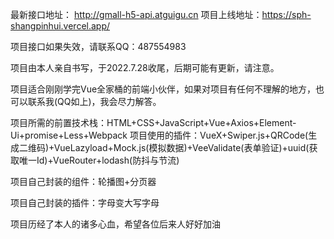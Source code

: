 最新接口地址： http://gmall-h5-api.atguigu.cn
项目上线地址：https://sph-shangpinhui.vercel.app/

项目接口如果失效，请联系QQ：487554983

项目由本人亲自书写，于2022.7.28收尾，后期可能有更新，请注意。

项目适合刚刚学完Vue全家桶的前端小伙伴，如果对项目有任何不理解的地方，也可以联系我(QQ如上)，我会尽力解答。

项目所需的前置技术栈：HTML+CSS+JavaScript+Vue+Axios+Element-Ui+promise+Less+Webpack
项目使用的插件：VueX+Swiper.js+QRCode(生成二维码)+VueLazyload+Mock.js(模拟数据)+VeeValidate(表单验证)+uuid(获取唯一Id)+VueRouter+lodash(防抖与节流)

项目自己封装的组件：轮播图+分页器

项目自己封装的插件：字母变大写字母

项目历经了本人的诸多心血，希望各位后来人好好加油
